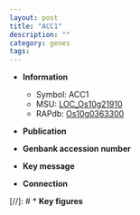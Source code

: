```yaml
---
layout: post
title: "ACC1"
description: ""
category: genes
tags: 
---
```


* **Information**  
    + Symbol: ACC1  
    + MSU: [LOC_Os10g21910](http://rice.uga.edu/cgi-bin/ORF_infopage.cgi?orf=LOC_Os10g21910)  
    + RAPdb: [Os10g0363300](http://rapdb.dna.affrc.go.jp/viewer/gbrowse_details/irgsp1?name=Os10g0363300)  

* **Publication**  

* **Genbank accession number**  

* **Key message**  

* **Connection**  

[//]: # * **Key figures**  


